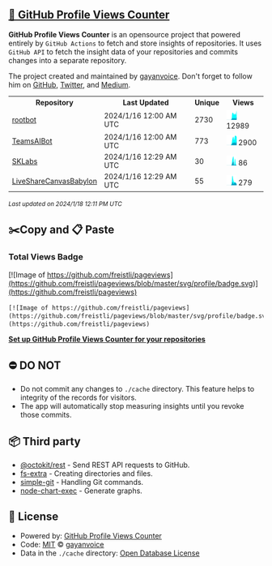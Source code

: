 ## [🚀 GitHub Profile Views Counter](https://github.com/gayanvoice/github-profile-views-counter)
**GitHub Profile Views Counter** is an opensource project that powered entirely by  `GitHub Actions` to fetch and store insights of repositories.
It uses `GitHub API` to fetch the insight data of your repositories and commits changes into a separate repository.

The project created and maintained by [gayanvoice](https://github.com/gayanvoice). Don't forget to follow him on [GitHub](https://github.com/gayanvoice), [Twitter](https://twitter.com/gayanvoice), and [Medium](https://gayanvoice.medium.com/).

<table>
	<tr>
		<th>
			Repository
		</th>
		<th>
			Last Updated
		</th>
		<th>
			Unique
		</th>
		<th>
			Views
		</th>
	</tr>
	<tr>
		<td>
			<a href="https://github.com/freistli/pageviews/tree/master/readme/599430290/year.md">
				rootbot
			</a>
		</td>
		<td>
			2024/1/16 12:00 AM UTC
		</td>
		<td>
			2730
		</td>
		<td>
			<img alt="Response time graph" src="https://github.com/freistli/pageviews/raw/master/graph/599430290/small/year.png" height="20"> 12989
		</td>
	</tr>
	<tr>
		<td>
			<a href="https://github.com/freistli/pageviews/tree/master/readme/618337667/year.md">
				TeamsAIBot
			</a>
		</td>
		<td>
			2024/1/16 12:00 AM UTC
		</td>
		<td>
			773
		</td>
		<td>
			<img alt="Response time graph" src="https://github.com/freistli/pageviews/raw/master/graph/618337667/small/year.png" height="20"> 2900
		</td>
	</tr>
	<tr>
		<td>
			<a href="https://github.com/freistli/pageviews/tree/master/readme/644487904/year.md">
				SKLabs
			</a>
		</td>
		<td>
			2024/1/16 12:29 AM UTC
		</td>
		<td>
			30
		</td>
		<td>
			<img alt="Response time graph" src="https://github.com/freistli/pageviews/raw/master/graph/644487904/small/year.png" height="20"> 86
		</td>
	</tr>
	<tr>
		<td>
			<a href="https://github.com/freistli/pageviews/tree/master/readme/581084482/year.md">
				LiveShareCanvasBabylon
			</a>
		</td>
		<td>
			2024/1/16 12:29 AM UTC
		</td>
		<td>
			55
		</td>
		<td>
			<img alt="Response time graph" src="https://github.com/freistli/pageviews/raw/master/graph/581084482/small/year.png" height="20"> 279
		</td>
	</tr>
</table>

<small><i>Last updated on 2024/1/18 12:11 PM UTC</i></small>

## ✂️Copy and 📋 Paste
### Total Views Badge
[![Image of https://github.com/freistli/pageviews](https://github.com/freistli/pageviews/blob/master/svg/profile/badge.svg)](https://github.com/freistli/pageviews)

```readme
[![Image of https://github.com/freistli/pageviews](https://github.com/freistli/pageviews/blob/master/svg/profile/badge.svg)](https://github.com/freistli/pageviews)
```
[**Set up GitHub Profile Views Counter for your repositories**](https://github.com/gayanvoice/github-profile-views-counter)
## ⛔ DO NOT
- Do not commit any changes to `./cache` directory. This feature helps to integrity of the records for visitors.
- The app will automatically stop measuring insights until you revoke those commits.
## 📦 Third party

- [@octokit/rest](https://www.npmjs.com/package/@octokit/rest) - Send REST API requests to GitHub.
- [fs-extra](https://www.npmjs.com/package/fs-extra) - Creating directories and files.
- [simple-git](https://www.npmjs.com/package/simple-git) - Handling Git commands.
- [node-chart-exec](https://www.npmjs.com/package/node-chart-exec) - Generate graphs.
## 📄 License
- Powered by: [GitHub Profile Views Counter](https://github.com/gayanvoice/github-profile-views-counter)
- Code: [MIT](./LICENSE) © [gayanvoice](https://github.com/gayanvoice)
- Data in the `./cache` directory: [Open Database License](https://opendatacommons.org/licenses/odbl/1-0/)